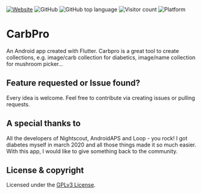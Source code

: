 [![Website](https://img.shields.io/badge/Web-neofix.ch-brightgreen?style=for-the-badge)](https://neofix.ch)
![GitHub](https://img.shields.io/github/license/maheini35/carbpro?style=for-the-badge&color=blue)
![GitHub top language](https://img.shields.io/github/languages/top/maheini35/carbpro?style=for-the-badge&color=blue)
![Visitor count](https://shields-io-visitor-counter.herokuapp.com/badge?page=maheini35.CarbPro&style=for-the-badge&color=blue)
![Platform](https://img.shields.io/badge/Platform-Android-blue?style=for-the-badge)

# CarbPro

An Android app created with Flutter. Carbpro is a great tool to create collections, e.g. image/carb collection for diabetics, image/name collection for mushroom picker...

## Feature requested or Issue found?

Every idea is welcome. Feel free to contribute via creating issues or pulling requests.

## A special thanks to

All the developers of Nightscout, AndroidAPS and Loop - you rock! I got diabetes myself in march 2020 and all those things made it so much easier. With this app, I would like to give something back to the community.

## License & copyright

Licensed under the [GPLv3 License](LICENSE).
